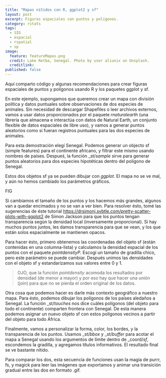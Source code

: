 ```yaml
---
title: "Mapas nítidos con R, ggplot2 y sf"
layout: post
excerpt: Figuras espaciales con puntos y polígonos.
category: rstats
tags:
  - SIG
  - espacial
  - rspatial
  - sp
image: 
  feature: featureMapas.png
  credit: Lake Retba, Senegal. Photo by user aliunix on Unsplash.
  creditlink: 
published: false
---
```




Aquí comparto código y algunas recomendaciones para crear figuras espaciales de puntos y polígonos usando R y los paquetes ggplot y sf. 

En este ejemplo, supongamos que queremos crear un mapa con división política y datos puntuales sobre observaciones de dos especies de animales. Sin necesidad de descargar Shapefiles o leer archivos externos, vamos a usar datos proporcionados por el paquete _rnaturalearth_ (una librería que almacena e interactúa con datos de Natural Earth, un conjunto flexible de datos espaciales de libre uso), y vamos a generar puntos aleatorios como si fueran registros puntuales para las dos especies de animales. 

Para esta demostración elegí Senegal. Podemos generar un objecto sf (simple features) para el continente africano, y filtrar este mismo usando nombres de países. Despueś, la función _st/_sample_ sirve para generar puntos aleatorios para dos especies hipotéticas dentro del polígono de Senegal. 

Estos dos objetos sf ya se pueden dibujar con _ggplot_. El mapa no se ve mal, y aún no hemos cambiado los parámetros gráficos. 

FIG

Si cambiamos el tamaño de los puntos y los hacemos más grandes, algunos van a quedar encimados y no se van a ver bien. Para resolver ésto, tomé las sugerencias de éste tutorial https://drsimonj.svbtle.com/pretty-scatter-plots-with-ggplot2 de Simon Jackson para que los puntos tengan transparencia según la densidad local (inversamente proporcional). Si hay muchos puntos juntos, les damos transparencia para que se vean, y los que están solos espacialmente se mantienen opacos. 

Para hacer ésto, primero obtenemos las coordenadas del objeto sf (están contenidas en una columna-lista) y calculamos la densidad espacial de los puntos con el paquete _pointdensityP_. Escogí un tamaño de gradilla chico, pero este parámetro se puede cambiar. Después unimos las densidades con el objeto sf y estandarizamos sus valores entre 0 y 1. 

>OJO, que la función _pointdensity_ acomoda los resultados por densidad (de menor a mayor) y por eso hay que hacer una unión (join) para que no se pierda el orden original de los datos.  

Otra cosa que podemos hacer es darle más contexto geográfico a nuestro mapa. Para ésto, podemos dibujar los polígonos de los países aledaños a Senegal. La función _st/_touches_ nos dice cuáles polígonos (del objeto para todo el continente) comparten frontera con Senegal. De esta manera podemos asignar un nuevo objeto sf con estos polígonos vecinos a partir del objeto para todo África. 

Finalmente, vamos a personalizar la forma, color, los bordes, y la transparencia de los puntos. Usamos _st/_bbox_ y _st/_buffer_ para acotar el mapa a Senegal usando los argumentos de límite dentro de _coord/_sf_, escondemos la gradilla, y agregamos títulos informativos. El resultado final se ve bastante nítido. 

Para comparar los dos, esta secuencia de funciones usan la magia de purrr, fs, y magick para leer las imágenes que exportamos y animar una transición gradual entre las dos en formato .gif. 

